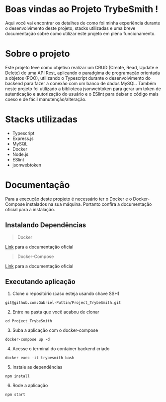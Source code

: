 # Boas vindas ao Projeto TrybeSmith !

Aqui você vai encontrar os detalhes de como foi minha experiência durante o desenvolvimento deste projeto, stacks utilizadas e uma breve documentação sobre como utilizar este projeto em pleno funcionamento.

# Sobre o projeto

Este projeto teve como objetivo realizar um CRUD (Create, Read, Update e Delete) de uma API Rest, aplicando o paradgima de programação orientada a objetos (POO), utilizando o Typescript durante o desenvolvimento do backend para fazer a conexão com um banco de dados MySQL. Também neste projeto foi utilizado a biblioteca jsonwebtoken para gerar um token de autenticação e autorização do usuário e o ESlint para deixar o código mais coeso e de fácil manutenção/alteração.

# Stacks utilizadas

* Typescript
* Express.js
* MySQL
* Docker
* Node.js
* ESlint
* jsonwebtoken

# Documentação

Para a execução deste propjeto é necessário ter o Docker e o Docker-Compose instalados na sua máquina. Portanto confira a documentação oficial para a instalação.

## Instalando Dependências

> Docker

[Link](https://docs.docker.com/engine/install/) para a documentação oficial

> Docker-Compose

[Link](https://docs.docker.com/compose/install/#install-compose) para a documentação oficial

## Executando aplicação

1. Clone o repositório (caso esteja usando chave SSH)
```
git@github.com:Gabriel-Puttin/Project_TrybeSmith.git
```
2. Entre na pasta que você acabou de clonar
```
cd Project_TrybeSmith
```
3. Suba a aplicação com o docker-compose
```
docker-compose up -d
```
4. Acesse o terminal do container backend criado
```
docker exec -it trybesmith bash
```
5. Instale as dependências
```
npm install
```
6. Rode a aplicação
```
npm start
```
